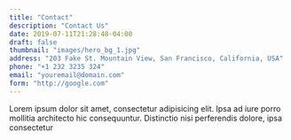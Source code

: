 ```yaml
---
title: "Contact"
description: "Contact Us"
date: 2019-07-11T21:28:48-04:00
draft: false
thumbnail: "images/hero_bg_1.jpg"
address: "203 Fake St. Mountain View, San Francisco, California, USA"
phone: "+1 232 3235 324"
email: "youremail@domain.com"
form: "http://google.com"
---
```

Lorem ipsum dolor sit amet, consectetur adipisicing elit. Ipsa ad iure porro mollitia architecto hic consequuntur. Distinctio nisi perferendis dolore, ipsa consectetur
